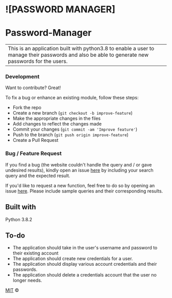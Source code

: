 # ![PASSWORD MANAGER]
# Password-Manager
<table>
<tr>
<td>
 This is an application built with python3.8 to enable a user to manage their passwords and also be able to generate new passwords for the users.
</td>
</tr>
</table>

### Development
Want to contribute? Great!

To fix a bug or enhance an existing module, follow these steps:

- Fork the repo
- Create a new branch (`git checkout -b improve-feature`)
- Make the appropriate changes in the files
- Add changes to reflect the changes made
- Commit your changes (`git commit -am 'Improve feature'`)
- Push to the branch (`git push origin improve-feature`)
- Create a Pull Request 

### Bug / Feature Request

If you find a bug (the website couldn't handle the query and / or gave undesired results), kindly open an issue [here](https://github.com/Nelly-ayebale/password-manager/issues/new) by including your search query and the expected result.

If you'd like to request a new function, feel free to do so by opening an issue [here](https://github.com/Nelly-ayebale/password-manager/issues/new). Please include sample queries and their corresponding results.


## Built with 
Python 3.8.2

## To-do
- The application should take in the user's username and password to their existing account
- The application should create new credentials for a user.
- The application should display various account credentials and their passwords.
- The application should delete a credentials account that the user no longer needs.

[MIT](LICENSE) © 

